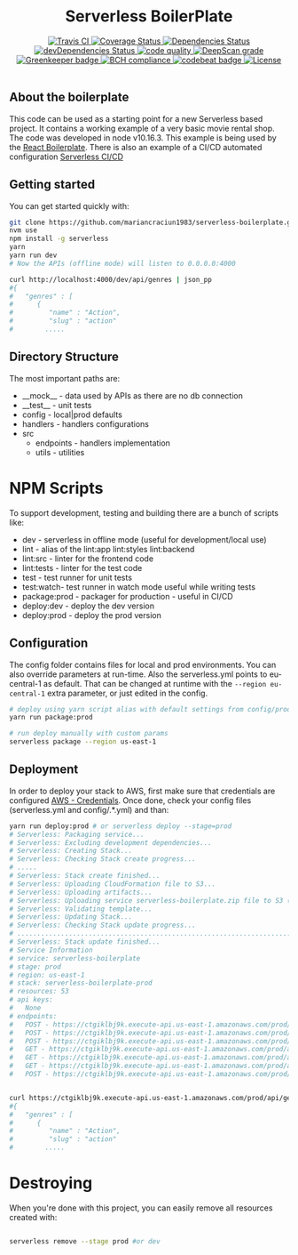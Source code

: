 <h1 align="center">Serverless BoilerPlate</h1>

<div align="center">
	<a href="https://travis-ci.org/mariancraciun1983/serverless-boilerplate">
		<img src="https://secure.travis-ci.org/mariancraciun1983/serverless-boilerplate.svg?branch=master" alt="Travis CI" />
	</a>
	<a href="https://coveralls.io/r/mariancraciun1983/serverless-boilerplate">
		<img src="https://img.shields.io/coveralls/mariancraciun1983/serverless-boilerplate?branch=master&style=flat" alt="Coverage Status" />
	</a>
	<a href="https://david-dm.org/mariancraciun1983/serverless-boilerplate">
		<img src="https://david-dm.org/mariancraciun1983/serverless-boilerplate/status.svg" alt="Dependencies Status" />
	</a>
	<a href="https://david-dm.org/mariancraciun1983/serverless-boilerplate">
		<img src="https://david-dm.org/mariancraciun1983/serverless-boilerplate/dev-status.svg"  alt="devDependencies Status" />
	</a>
	<a href="https://www.codefactor.io/repository/github/mariancraciun1983/serverless-boilerplate">
		<img src="https://www.codefactor.io/repository/github/mariancraciun1983/serverless-boilerplate/badge" alt="code quality">
	</a>
	<a href="https://deepscan.io/dashboard#view=project&tid=5557&pid=7430&bid=75083">
		<img src="https://deepscan.io/api/teams/5557/projects/7430/branches/75083/badge/grade.svg" alt="DeepScan grade">
	</a>
	<a href="https://greenkeeper.io/">
		<img src="https://badges.greenkeeper.io/mariancraciun1983/serverless-boilerplate.svg" alt="Greenkeeper badge" />
	</a>
	<a href="https://bettercodehub.com/">
		<img src="https://bettercodehub.com/edge/badge/mariancraciun1983/npm-boilerplate?branch=master" alt="BCH compliance" />
	</a>
	<a href="https://codebeat.co/projects/github-com-mariancraciun1983-serverless-boilerplate-master">
		<img src="https://codebeat.co/badges/ff609ebe-e3db-409f-a833-4b6a7c557ef0" alt="codebeat badge" />
	</a>
	<a href="https://opensource.org/licenses/MIT">
		<img src="https://img.shields.io/badge/License-MIT-blue.svg" alt="License" />
	</a>
</div>

<br />

## About the boilerplate

This code can be used as a starting point for a new Serverless based project. It contains a working example of a very basic movie rental shop.  The code was developed in node v10.16.3.
This example is being used by the [React Boilerplate](https://github.com/mariancraciun1983/react-boilerplate). 
There is also an example of a CI/CD automated configuration [Serverless CI/CD](https://github.com/mariancraciun1983/serverless-boilerplate-ci)

## Getting started

You can get started quickly with:

```bash
git clone https://github.com/mariancraciun1983/serverless-boilerplate.git
nvm use
npm install -g serverless
yarn
yarn run dev
# Now the APIs (offline mode) will listen to 0.0.0.0:4000

curl http://localhost:4000/dev/api/genres | json_pp
#{
#   "genres" : [
#      {
#         "name" : "Action",
#         "slug" : "action"
#		 .....


```

## Directory Structure

The most important paths are:

- \_\_mock\_\_ - data used by APIs as there are no db connection
- \_\_test\_\_ - unit tests
- config - local|prod defaults
- handlers - handlers configurations
- src
  - endpoints - handlers implementation
  - utils - utilities

# NPM Scripts

To support development, testing and building there are a bunch of scripts like:

- dev - serverless in offline mode (useful for development/local use)
- lint - alias of the lint:app lint:styles lint:backend
- lint:src - linter for the frontend code
- lint:tests - linter for the test code
- test - test runner for unit tests
- test:watch- test runner in watch mode useful while writing tests
- package:prod - packager for production - useful in CI/CD
- deploy:dev - deploy the dev version
- deploy:prod - deploy the prod version

## Configuration

The config folder contains files for local and prod environments. You can also override parameters at run-time.
Also the serverless.yml points to eu-central-1 as default. That can be changed at runtime with the `--region eu-central-1` extra parameter, or just edited in the config.

```bash
# deploy using yarn script alias with default settings from config/prod.yml
yarn run package:prod

# run deploy manually with custom params
serverless package --region us-east-1
```
## Deployment

In order to deploy your stack to AWS, first make sure that credentials are configured [AWS - Credentials](https://serverless.com/framework/docs/providers/aws/guide/credentials/). Once done, check your config files (serverless.yml and config/.*.yml) and than:

```bash
yarn run deploy:prod # or serverless deploy --stage=prod
# Serverless: Packaging service...
# Serverless: Excluding development dependencies...
# Serverless: Creating Stack...
# Serverless: Checking Stack create progress...
# .....
# Serverless: Stack create finished...
# Serverless: Uploading CloudFormation file to S3...
# Serverless: Uploading artifacts...
# Serverless: Uploading service serverless-boilerplate.zip file to S3 (158.73 KB)...
# Serverless: Validating template...
# Serverless: Updating Stack...
# Serverless: Checking Stack update progress...
# ...............................................................................................................................................................
# Serverless: Stack update finished...
# Service Information
# service: serverless-boilerplate
# stage: prod
# region: us-east-1
# stack: serverless-boilerplate-prod
# resources: 53
# api keys:
#   None
# endpoints:
#   POST - https://ctgiklbj9k.execute-api.us-east-1.amazonaws.com/prod/api/auth/login
#   POST - https://ctgiklbj9k.execute-api.us-east-1.amazonaws.com/prod/api/auth/register
#   POST - https://ctgiklbj9k.execute-api.us-east-1.amazonaws.com/prod/api/auth/token
#   GET - https://ctgiklbj9k.execute-api.us-east-1.amazonaws.com/prod/api/genres
#   GET - https://ctgiklbj9k.execute-api.us-east-1.amazonaws.com/prod/api/movies
#   GET - https://ctgiklbj9k.execute-api.us-east-1.amazonaws.com/prod/api/cart
#   POST - https://ctgiklbj9k.execute-api.us-east-1.amazonaws.com/prod/api/cart


curl https://ctgiklbj9k.execute-api.us-east-1.amazonaws.com/prod/api/genres | json_pp
#{
#   "genres" : [
#      {
#         "name" : "Action",
#         "slug" : "action"
#		 .....

```

# Destroying

When you're done with this project, you can easily remove all resources created with:

```bash

serverless remove --stage prod #or dev


```

